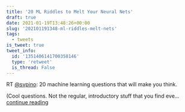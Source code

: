 ```yaml
---
title: '20 ML Riddles to Melt Your Neural Nets'
draft: true
date: 2021-01-19T13:48:26+00:00
slug: '202101191348-ml-riddles-melt-nets'
tags:
  - tweets
is_tweet: true
tweet_info:
  id: '1351406141700358146'
  type: 'retweet'
  is_thread: False
---
```




RT [@svpino](https://x.com/svpino): 20 machine learning questions that will make you think.

(Cool questions. Not the regular, introductory stuff that you find eve… [continue reading](https://x.com/sytelus/status/1351406141700358146)
